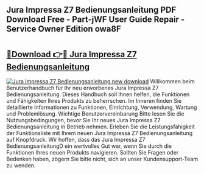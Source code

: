 ## Jura Impressa Z7 Bedienungsanleitung PDF Download Free - Part-jWF User Guide Repair - Service Owner Edition owa8F

# <h2><a href="http://df4hioq.blite.top/?on=Jura+Impressa+Z7+Bedienungsanleitung">🔗Download 👉🔴 Jura Impressa Z7 Bedienungsanleitung</a></h2>

[![Jura Impressa Z7 Bedienungsanleitung new download](https://i.imgur.com/lujVjoI.png)](http://df4hioq.blite.top/?on=Jura+Impressa+Z7+Bedienungsanleitung)
Willkommen beim Benutzerhandbuch für Ihr neu erworbenes Jura Impressa Z7 Bedienungsanleitung. Dieses Handbuch soll Ihnen helfen, die Funktionen und Fähigkeiten Ihres Produkts zu beherrschen. Im Inneren finden Sie detaillierte Informationen zu Funktionen, Einrichtung, Verwendung, Wartung und Problemlösung. Wichtige Benutzervereinbarung Bitte lesen Sie die Nutzungsbedingungen, bevor Sie Ihr neues Jura Impressa Z7 Bedienungsanleitung in Betrieb nehmen. Erleben Sie die Leistungsfähigkeit der Funktionsliste mit Ihrem neuen Jura Impressa Z7 Bedienungsanleitung auf Knopfdruck. Wir hoffen, dass das Jura Impressa Z7 BedienungsanleitungD ein wertvolles Gut war, wenn Sie durch die Funktionen Ihres neuen Produkts navigieren. Sollten Sie Fragen oder Bedenken haben, zögern Sie bitte nicht, sich an unser Kundensupport-Team zu wenden.

